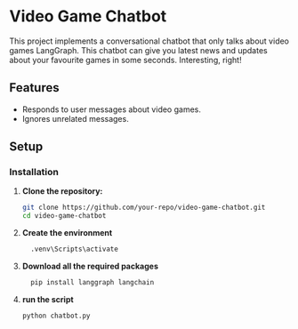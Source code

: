 # Video Game Chatbot

This project implements a conversational chatbot that only talks about video games LangGraph. This chatbot can give you latest news and updates about your favourite games in some seconds. Interesting, right!

## Features

- Responds to user messages about video games.
- Ignores unrelated messages.

## Setup
### Installation

1. **Clone the repository:**
   ```bash
   git clone https://github.com/your-repo/video-game-chatbot.git
   cd video-game-chatbot
2. **Create the environment**
   ```bash
     .venv\Scripts\activate
3. **Download all the required packages**
   ```bash
     pip install langgraph langchain
4. **run the script**
   ```bash
   python chatbot.py
   

